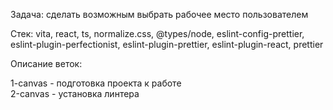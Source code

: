 Задача: сделать возможным выбрать рабочее место пользователем

Стек: vita, react, ts, normalize.css, @types/node, eslint-config-prettier, eslint-plugin-perfectionist,
eslint-plugin-prettier, eslint-plugin-react, prettier

Описание веток:

1-canvas - подготовка проекта к работе  
2-canvas - установка линтера
